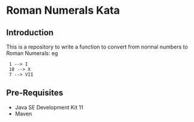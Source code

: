 
# Roman Numerals Kata

## Introduction
This is a repository to write a function to convert from normal numbers to Roman Numerals: eg

     1 --> I
     10 --> X
     7 --> VII

## Pre-Requisites
- Java SE Development Kit 11
- Maven

